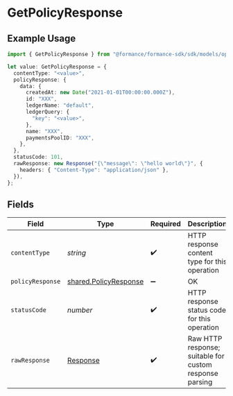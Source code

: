 # GetPolicyResponse

## Example Usage

```typescript
import { GetPolicyResponse } from "@formance/formance-sdk/sdk/models/operations";

let value: GetPolicyResponse = {
  contentType: "<value>",
  policyResponse: {
    data: {
      createdAt: new Date("2021-01-01T00:00:00.000Z"),
      id: "XXX",
      ledgerName: "default",
      ledgerQuery: {
        "key": "<value>",
      },
      name: "XXX",
      paymentsPoolID: "XXX",
    },
  },
  statusCode: 101,
  rawResponse: new Response("{\"message\": \"hello world\"}", {
    headers: { "Content-Type": "application/json" },
  }),
};
```

## Fields

| Field                                                                 | Type                                                                  | Required                                                              | Description                                                           |
| --------------------------------------------------------------------- | --------------------------------------------------------------------- | --------------------------------------------------------------------- | --------------------------------------------------------------------- |
| `contentType`                                                         | *string*                                                              | :heavy_check_mark:                                                    | HTTP response content type for this operation                         |
| `policyResponse`                                                      | [shared.PolicyResponse](../../../sdk/models/shared/policyresponse.md) | :heavy_minus_sign:                                                    | OK                                                                    |
| `statusCode`                                                          | *number*                                                              | :heavy_check_mark:                                                    | HTTP response status code for this operation                          |
| `rawResponse`                                                         | [Response](https://developer.mozilla.org/en-US/docs/Web/API/Response) | :heavy_check_mark:                                                    | Raw HTTP response; suitable for custom response parsing               |